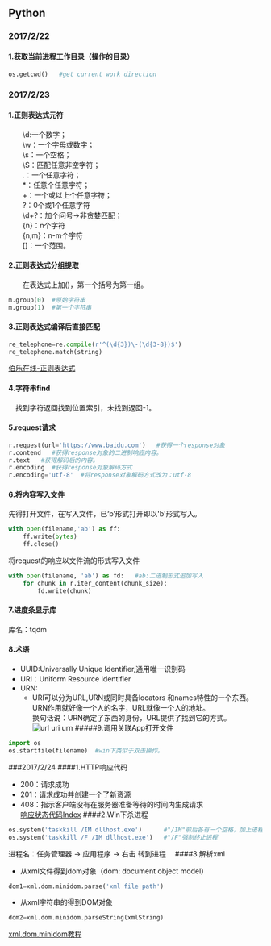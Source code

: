 ## Python<br>
### 2017/2/22
#### 1.获取当前进程工作目录（操作的目录）
```python
os.getcwd()   #get current work direction
```

### 2017/2/23
#### 1.正则表达式元符
　　\d:一个数字；<br>
　　\w：一个字母或数字；<br>
　　\s：一个空格；<br>
　　\S：匹配任意非空字符；<br>
　　.：一个任意字符；<br>
　　*：任意个任意字符；<br>
　　+：一个或以上个任意字符；<br>
　　?：0个或1个任意字符<br>
　　\d+?：加个问号→非贪婪匹配；<br>
　　{n}：n个字符<br>
　　{n,m}：n-m个字符<br>
　　[]：一个范围。
#### 2.正则表达式分组提取<br>
　　在表达式上加()，第一个括号为第一组。<br>
```python
m.group(0)  #原始字符串
m.group(1)  #第一个字符串
```
#### 3.正则表达式编译后直接匹配
```python
re_telephone=re.compile(r'^(\d{3})\-(\d{3-8})$')
re_telephone.match(string)
```
[伯乐在线-正则表达式](http://www.runoob.com/python/python-reg-expressions.html)
#### 4.字符串find
　找到字符返回找到位置索引，未找到返回-1。<br>
#### 5.request请求
```python
r.request(url='https://www.baidu.com')   #获得一个response对象
r.contend   #获得response对象的二进制响应内容。
r.text   #获得解码后的内容。
r.encoding  #获得response对象解码方式
r.encoding='utf-8'  #将response对象解码方式改为：utf-8
```
#### 6.将内容写入文件
先得打开文件，在写入文件，已‘b’形式打开即以'b'形式写入。<br>
```python
with open(filename,'ab') as ff:
    ff.write(bytes)
    ff.close()
```
将request的响应以文件流的形式写入文件
```python
with open(filename, 'ab') as fd:   #ab:二进制形式追加写入
    for chunk in r.iter_content(chunk_size):
        fd.write(chunk)
```
#### 7.进度条显示库
库名：tqdm
#### 8.术语
* UUID:Universally Unique Identifier,通用唯一识别码
* URI：Uniform Resource Identifier
* URN:
    * URI可以分为URL,URN或同时具备locators 和names特性的一个东西。<br>
    URN作用就好像一个人的名字，URL就像一个人的地址。<br>
    换句话说：URN确定了东西的身份，URL提供了找到它的方式。<br>
    ![url uri urn](http://images2015.cnblogs.com/blog/591228/201601/591228-20160116223301225-1866838315.png)
#####9.调用关联App打开文件
```python
import os
os.startfile(filename)  #win下类似于双击操作。
```
###2017/2/24
####1.HTTP响应代码
* 200：请求成功
* 201：请求成功并创建一个了新资源
* 408：指示客户端没有在服务器准备等待的时间内生成请求<br>
[响应状态代码Index](http://www.cnblogs.com/lijialong/archive/2011/01/13/http-response-code.html)
####2.Win下杀进程
```python
os.system('taskkill /IM dllhost.exe')      #"/IM"前后各有一个空格，加上进程名
os.system('taskkill /F /IM dllhost.exe')   #"/F"强制终止进程
```
进程名：任务管理器 → 应用程序 → 右击  转到进程　
####3.解析xml
* 从xml文件得到dom对象（dom: document object model）
```python
dom1=xml.dom.minidom.parse('xml file path')
```
* 从xml字符串的得到DOM对象
```python
dom2=xml.dom.minidom.parseString(xmlString)
```
[xml.dom.minidom教程](http://www.cnblogs.com/kaituorensheng/p/4493306.html)